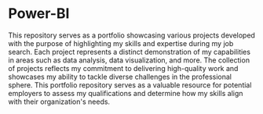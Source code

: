 # Power-BI

This repository serves as a portfolio showcasing various projects developed with the purpose of highlighting my skills and expertise during my job search. Each project represents a distinct demonstration of my capabilities in areas such as data analysis, data visualization, and more. The collection of projects reflects my commitment to delivering high-quality work and showcases my ability to tackle diverse challenges in the professional sphere. This portfolio repository serves as a valuable resource for potential employers to assess my qualifications and determine how my skills align with their organization's needs.
